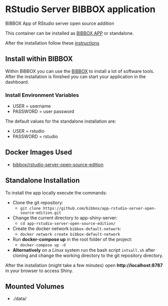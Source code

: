 # RStudio Server BIBBOX application
BIBBOX App of RStudio server open source addition

This container can be installed as [BIBBOX APP](https://bibbox.readthedocs.io/en/latest/ "BIBBOX") or standalone.
 
After the installation follow these [instructions](INSTALL-APP.md)

## Install within BIBBOX

Within BIBBOX you can use the [BIBBOX](https://bibbox.readthedocs.io/en/latest/ "BIBBOX") to install a lot of software tools. After the installation is finished you can start your application in the dashboard.

### Install Environment Variables
 * USER = username
 * PASSWORD = user password
 
The default values for the standalone installation are:

 * USER = rstudio
 * PASSWORD = rstudio


## Docker Images Used
 * [bibbox/rstudio-server-open-source-edition](https://hub.docker.com/repository/docker/bibbox/rstudio-server-open-source-edition/)
 
## Standalone Installation

To install the app locally execute the commands:
* Clone the git repository: 
  * `git clone https://github.com/bibbox/app-rstudio-server-open-source-edition.git`
* Change the current directory to app-shiny-server: 
  * `cd app-rstudio-server-open-source-edition/` 
* Create the docker network `bibbox-default-network`: 
  * `docker network create bibbox-default-network`
* Run **docker-compose up** in the root folder of the project: 
  * `docker-compose up -d`
* **Alternatively** on a *Linux* system run the bash script `intsall.sh` after cloning and change the working directory to the git repository directory.
 

After the installation (might take a few minutes) open **http://localhost:8787** in your browser to access Shiny.

## Mounted Volumes
* ./data/

